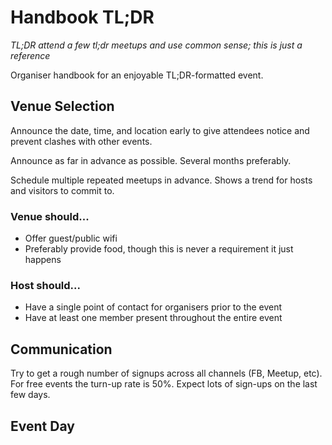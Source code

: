 # Handbook TL;DR

*TL;DR attend a few tl;dr meetups and use common sense; this is just a reference*

Organiser handbook for an enjoyable TL;DR-formatted event.

## Venue Selection
Announce the date, time, and location early to give attendees notice and prevent clashes with other events.

Announce as far in advance as possible. Several months preferably.

Schedule multiple repeated meetups in advance. Shows a trend for hosts and visitors to commit to.

### Venue should...
- Offer guest/public wifi
- Preferably provide food, though this is never a requirement it just happens

### Host should...
- Have a single point of contact for organisers prior to the event
- Have at least one member present throughout the entire event

## Communication
Try to get a rough number of signups across all channels (FB, Meetup, etc). For free events the turn-up rate is 50%. Expect lots of sign-ups on the last few days.

## Event Day

